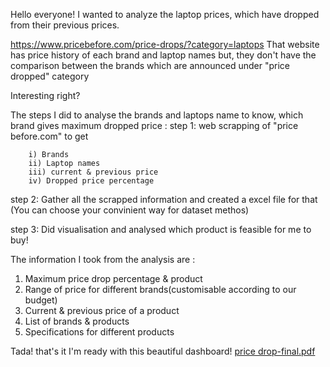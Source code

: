 Hello everyone! 
I wanted to analyze the laptop prices, which have dropped from their previous prices.

<a>https://www.pricebefore.com/price-drops/?category=laptops</a>
That website has price history of each brand and laptop names but, they don't have the comparison between the brands which are announced under "price dropped" category 


Interesting right?


The steps I did to analyse the brands and laptops name to know, which brand gives maximum dropped price : 
step 1: web scrapping of "price before.com" to get 

        i) Brands 
        ii) Laptop names 
        iii) current & previous price 
        iv) Dropped price percentage 
        
step 2: Gather all the scrapped information and created a excel file for that (You can choose your convinient way for dataset methos)

step 3: Did visualisation and analysed which product is feasible for me to buy! 


The information I took from the analysis are : 
 1) Maximum price drop percentage & product
 2) Range of price for different brands(customisable according to our budget)
 3) Current & previous price of a product
 4) List of brands & products
 5) Specifications for different products

Tada! that's it 
I'm ready with this beautiful dashboard! <a>[price drop-final.pdf](https://github.com/lathadharmalingam/Price_drop_analysis/blob/main/price%20drop-final.pdf)</a>
 
